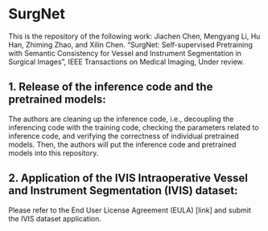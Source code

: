 # SurgNet
This is the repository of the following work:
Jiachen Chen, Mengyang Li, Hu Han, Zhiming Zhao, and Xilin Chen. “SurgNet: Self-supervised Pretraining with Semantic Consistency for Vessel and Instrument Segmentation in Surgical Images”, IEEE Transactions on Medical Imaging, Under review.

## 1. Release of the inference code and the pretrained models: 
The authors are cleaning up the inference code, i.e., decoupling the inferencing code with the training code, checking the parameters related to inference code, and verifying the correctness of individual pretrained models. Then, the authors will put the inference code and pretrained models into this repository.
   
## 2. Application of the IVIS Intraoperative Vessel and Instrument Segmentation (IVIS) dataset: 
Please refer to the End User License Agreement (EULA) [link] and submit the IVIS dataset application.
